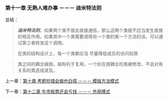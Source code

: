 ### 第十一章 无熟人难办事 －－－ 迪米特法则

总结：

> ***迪米特法则***，如果两个类不彼此直接通信，那么这两个类就不应当发生直接的相互作用。如果其中一个类需要调用另一个类的某一个方法的话，可以通过第三者转发这个调用。

> 在类的结构设计上，每一个类都应当 尽量降低成员的访问权限

> 类之间的耦合越弱，越有利于复用，一个处在弱耦合的类被修改，不会对有关系的类造成波及。


上一章：[第十章 考题抄错会做也白搭 －－－ 模版方法模式](https://github.com/flyingalex/design-patterns-by-php/blob/master/chapter10.md)

下一章：[第十二章 牛市股票还会亏钱 －－－ 外观模式](https://github.com/flyingalex/design-patterns-by-php/blob/master/chapter12.md)